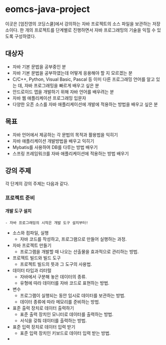 # eomcs-java-project
이곳은 [엄진영의 코딩스쿨]에서 강의하는 자바 프로젝트의 소스 파일을 보관하는 저장소이다. 한 개의 프로젝트를 단계별로 진행하면서 자바 프로그래밍의 기술을 익힐 수 있도록 구성하였다.

## 대상자
- 자바 기본 문법을 공부중인 분
- 자바 기본 문법을 공부하였는데 어떻게 응용해야 할 지 모르겠는 분
- C/C++, Python, Visual Basic, Pascal 등 이미 다른 프로그래밍 언어를 알고 있는 데, 자바 프로그래밍을 빠르게 배우고 싶은 분
- 안드로이드 앱을 개발하기 위해 자바 언어를 배우려는 분
- 자바 웹 애플리케이션 프로그래밍 입문자
- 다양한 오픈 소스를 자바 애플리케이션에 개발에 적용하는 방법을 배우고 싶은 분

## 목표
- 자바 언어에서 제공하는 각 문법의 목적과 활용법을 익히기
- 자바 애플리케이션 개발방법을 배우고 익히기
- Mybatis를 사용하여 DB를 다루는 방법 배우기
- 스프링 프레임워크를 자바 애플리케이션에 적용하는 방법 배우기

## 강의 주제
각 단계의 강의 주제는 다음과 같다.

### 프로젝트 준비
#### 개발 도구 설치
    - 자바 프로그래밍의 시작은 개발 도구 설치부터!
- 소스와 컴파일, 실행
    - 자바 코드를 작성하고, 프로그램으로 만들어 실행하는 과정.
- 자바 프로젝트 만들기
    - 프로그램을 개발할 때 나오는 산출물을 효과적으로 관리하는 방법.
- 프로젝트 빌드와 빌드 도구
    - 프로젝트 빌드의 뜻과 그 도구의 사용법.
- 데이터 타입과 리터럴
    - 자바에서 구분해 놓은 데이터의 종류.
    - 유형에 따라 데이터를 자바 코드로 표현하는 방법.
- 변수
    - 프로그램이 실행되는 동안 임시로 데이터를 보관하는 방법.
    - 데이터 종류에 따라 메모리를 준비하는 방법.
- 표준 출력 장치로 데이터 출력하기
    - 표준 출력 장치인 모니터로 데이터를 출력하는 방법.
    - 서식을 갖춰 데이터를 출력하는 방법.  
- 표준 입력 장치로 데이터 입력 받기
    - 표준 입력 장치인 키보드로 데이터 입력 받는 방법.
-
